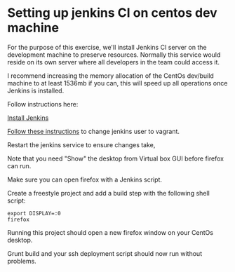 # Setting up jenkins CI on centos dev machine

For the purpose of this exercise, we'll install Jenkins CI server on the development machine
to preserve resources. Normally this service would reside on its own server where all developers
in the team could access it. 

I recommend increasing the memory allocation of the CentOs dev/build machine to at least 1536mb if you 
can, this will speed up all operations once Jenkins is installed.

Follow instructions here:

[Install Jenkins](https://wiki.jenkins-ci.org/display/JENKINS/Installing+Jenkins+on+Red+Hat+distributions)

[Follow these instructions](http://blog.manula.org/2013/03/running-jenkins-under-different-user-in.html) to change
jenkins user to vagrant.

Restart the jenkins service to ensure changes take, 

Note that you need "Show" the desktop from Virtual box GUI before firefox can run.

Make sure you can open firefox with a Jenkins script. 

Create a freestyle project and add a build step with the 
following shell script:

``` 
export DISPLAY=:0
firefox
``` 

Running this project should open a new firefox window on your CentOs desktop.

Grunt build and your ssh deployment script should now run without problems.
